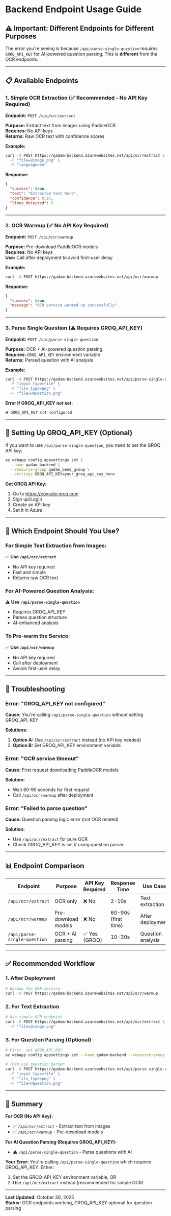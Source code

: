 # Backend Endpoint Usage Guide

## ⚠️ Important: Different Endpoints for Different Purposes

The error you're seeing is because `/api/parse-single-question` requires `GROQ_API_KEY` for AI-powered question parsing. This is **different** from the OCR endpoints.

---

## 📋 Available Endpoints

### 1. Simple OCR Extraction (✅ Recommended - No API Key Required)

**Endpoint:** `POST /api/ocr/extract`

**Purpose:** Extract text from images using PaddleOCR  
**Requires:** No API keys  
**Returns:** Raw OCR text with confidence scores  

**Example:**
```bash
curl -X POST https://qadam-backend.azurewebsites.net/api/ocr/extract \
  -F "file=@image.png" \
  -F "language=en"
```

**Response:**
```json
{
  "success": true,
  "text": "Extracted text here",
  "confidence": 0.95,
  "lines_detected": 3
}
```

---

### 2. OCR Warmup (✅ No API Key Required)

**Endpoint:** `POST /api/ocr/warmup`

**Purpose:** Pre-download PaddleOCR models  
**Requires:** No API keys  
**Use:** Call after deployment to avoid first-user delay  

**Example:**
```bash
curl -X POST https://qadam-backend.azurewebsites.net/api/ocr/warmup
```

**Response:**
```json
{
  "success": true,
  "message": "OCR service warmed up successfully"
}
```

---

### 3. Parse Single Question (⚠️ Requires GROQ_API_KEY)

**Endpoint:** `POST /api/parse-single-question`

**Purpose:** OCR + AI-powered question parsing  
**Requires:** `GROQ_API_KEY` environment variable  
**Returns:** Parsed question with AI analysis  

**Example:**
```bash
curl -X POST https://qadam-backend.azurewebsites.net/api/parse-single-question \
  -F "input_type=file" \
  -F "file_type=png" \
  -F "file=@question.png"
```

**Error if GROQ_API_KEY not set:**
```
❌ GROQ_API_KEY not configured
```

---

## 🔑 Setting Up GROQ_API_KEY (Optional)

If you want to use `/api/parse-single-question`, you need to set the GROQ API key:

```bash
az webapp config appsettings set \
  --name qadam-backend \
  --resource-group qadam_bend_group \
  --settings GROQ_API_KEY=your_groq_api_key_here
```

**Get GROQ API Key:**
1. Go to https://console.groq.com
2. Sign up/Login
3. Create an API key
4. Set it in Azure

---

## 🎯 Which Endpoint Should You Use?

### For Simple Text Extraction from Images:
✅ **Use `/api/ocr/extract`**
- No API key required
- Fast and simple
- Returns raw OCR text

### For AI-Powered Question Analysis:
⚠️ **Use `/api/parse-single-question`**
- Requires GROQ_API_KEY
- Parses question structure
- AI-enhanced analysis

### To Pre-warm the Service:
✅ **Use `/api/ocr/warmup`**
- No API key required
- Call after deployment
- Avoids first-user delay

---

## 🐛 Troubleshooting

### Error: "GROQ_API_KEY not configured"

**Cause:** You're calling `/api/parse-single-question` without setting GROQ_API_KEY

**Solutions:**
1. **Option A:** Use `/api/ocr/extract` instead (no API key needed)
2. **Option B:** Set GROQ_API_KEY environment variable

### Error: "OCR service timeout"

**Cause:** First request downloading PaddleOCR models

**Solution:** 
- Wait 60-90 seconds for first request
- Call `/api/ocr/warmup` after deployment

### Error: "Failed to parse question"

**Cause:** Question parsing logic error (not OCR related)

**Solution:**
- Use `/api/ocr/extract` for pure OCR
- Check GROQ_API_KEY is set if using question parser

---

## 📊 Endpoint Comparison

| Endpoint | Purpose | API Key Required | Response Time | Use Case |
|----------|---------|------------------|---------------|----------|
| `/api/ocr/extract` | OCR only | ❌ No | 2-10s | Text extraction |
| `/api/ocr/warmup` | Pre-download models | ❌ No | 60-90s (first time) | After deployment |
| `/api/parse-single-question` | OCR + AI parsing | ✅ Yes (GROQ) | 10-30s | Question analysis |

---

## ✅ Recommended Workflow

### 1. After Deployment
```bash
# Warmup the OCR service
curl -X POST https://qadam-backend.azurewebsites.net/api/ocr/warmup
```

### 2. For Text Extraction
```bash
# Use simple OCR endpoint
curl -X POST https://qadam-backend.azurewebsites.net/api/ocr/extract \
  -F "file=@image.png"
```

### 3. For Question Parsing (Optional)
```bash
# First, set GROQ_API_KEY
az webapp config appsettings set --name qadam-backend --resource-group qadam_bend_group --settings GROQ_API_KEY=xxx

# Then use question parser
curl -X POST https://qadam-backend.azurewebsites.net/api/parse-single-question \
  -F "input_type=file" \
  -F "file_type=png" \
  -F "file=@question.png"
```

---

## 🎉 Summary

**For OCR (No API Key):**
- ✅ `/api/ocr/extract` - Extract text from images
- ✅ `/api/ocr/warmup` - Pre-download models

**For AI Question Parsing (Requires GROQ_API_KEY):**
- ⚠️ `/api/parse-single-question` - Parse questions with AI

**Your Error:**
You're calling `/api/parse-single-question` which requires GROQ_API_KEY. Either:
1. Set the GROQ_API_KEY environment variable, OR
2. Use `/api/ocr/extract` instead (recommended for simple OCR)

---

**Last Updated:** October 30, 2025  
**Status:** OCR endpoints working, GROQ_API_KEY optional for question parsing
